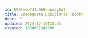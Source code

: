 ```yaml
---
id: h90fvsw741c9b9oupvay0a7
title: Inadequate Equilibria (Book)
desc: ""
updated: 2024-12-15T22:35
created: 1658001349906
---
```

